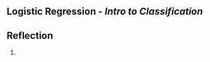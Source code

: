 <h2>Logistic Regression - <i>Intro to Classification</i> </h2>



<h2> Reflection </h2>
<ol>
  <li> </li>
</ol>
